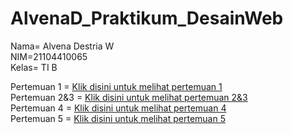 # AlvenaD_Praktikum_DesainWeb
Nama= Alvena Destria W<br/>
NIM=21104410065
<br>Kelas= TI B<br/>

Pertemuan 1 = <a href="https://codepen.io/collection/zxpgBB" title="Pertemuan 1">Klik disini untuk melihat pertemuan 1</a>
<br>Pertemuan 2&3 = <a href="https://codepen.io/collection/Exoqyg" title="Pertemuan 2&3">Klik disini untuk melihat pertemuan 2&3</a><br/>
Pertemuan 4 = <a href="https://codepen.io/collection/JGkgKJ" title="Pertemuan 4">Klik disini untuk melihat pertemuan 4</a><br/>
Pertemuan 5 = <a href="https://codepen.io/collection/PYQqbe" title="Pertemuan 5">Klik disini untuk melihat pertemuan 5</a>
